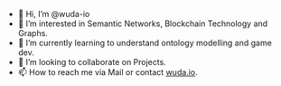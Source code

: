 - 👋 Hi, I’m @wuda-io
- 👀 I’m interested in Semantic Networks, Blockchain Technology and Graphs.
- 🌱 I’m currently learning to understand ontology modelling and game dev.
- 💞️ I’m looking to collaborate on Projects.
- 📫 How to reach me via Mail or contact [wuda.io](https://www.wuda.io).

<!---
wuda-io/wuda-io is a ✨ special ✨ repository because its `README.md` (this file) appears on your GitHub profile.
You can click the Preview link to take a look at your changes.
--->
